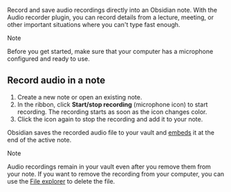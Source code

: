 Record and save audio recordings directly into an Obsidian note. With the Audio recorder plugin, you can record details from a lecture, meeting, or other important situations where you can't type fast enough.

> [!note]
> Before you get started, make sure that your computer has a microphone configured and ready to use.

## Record audio in a note

1. Create a new note or open an existing note.
1. In the ribbon, click **Start/stop recording** (microphone icon) to start recording. The recording starts as soon as the icon changes color.
1. Click the icon again to stop the recording and add it to your note.

Obsidian saves the recorded audio file to your vault and [embeds](Embedding%20files.md) it at the end of the active note.

> [!note]
> Audio recordings remain in your vault even after you remove them from your note. If you want to remove the recording from your computer, you can use the [File explorer](File%20explorer.md) to delete the file.